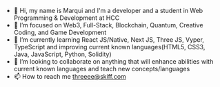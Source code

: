 - 👋 Hi, my name is Marqui and I'm a developer and a student in Web Programming & Development at HCC
- 👀 I’m focused on Web3, Full-Stack, Blockchain, Quantum, Creative Coding, and Game Development 
- 🌱 I’m currently learning React JS/Native, Next JS, Three JS, Vyper, TypeScript and improving current known languages(HTML5, CSS3, Java, JavaScript, Python, Solidity)
- 💞️ I’m looking to collaborate on anything that will enhance abilities with current known languages and teach new concepts/languages 
- 📫 How to reach me threeee@skiff.com

<!---
Marqui-13/Marqui-13 is a ✨ special ✨ repository because its `README.md` (this file) appears on your GitHub profile.
You can click the Preview link to take a look at your changes.
--->
